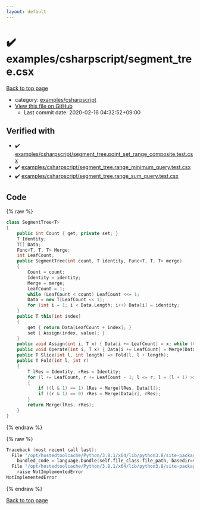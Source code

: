 ```yaml
---
layout: default
---
```


<!-- mathjax config similar to math.stackexchange -->
<script type="text/javascript" async
  src="https://cdnjs.cloudflare.com/ajax/libs/mathjax/2.7.5/MathJax.js?config=TeX-MML-AM_CHTML">
</script>
<script type="text/x-mathjax-config">
  MathJax.Hub.Config({
    TeX: { equationNumbers: { autoNumber: "AMS" }},
    tex2jax: {
      inlineMath: [ ['$','$'] ],
      processEscapes: true
    },
    "HTML-CSS": { matchFontHeight: false },
    displayAlign: "left",
    displayIndent: "2em"
  });
</script>

<script type="text/javascript" src="https://cdnjs.cloudflare.com/ajax/libs/jquery/3.4.1/jquery.min.js"></script>
<script src="https://cdn.jsdelivr.net/npm/jquery-balloon-js@1.1.2/jquery.balloon.min.js" integrity="sha256-ZEYs9VrgAeNuPvs15E39OsyOJaIkXEEt10fzxJ20+2I=" crossorigin="anonymous"></script>
<script type="text/javascript" src="../../../assets/js/copy-button.js"></script>
<link rel="stylesheet" href="../../../assets/css/copy-button.css" />


# :heavy_check_mark: examples/csharpscript/segment_tree.csx

<a href="../../../index.html">Back to top page</a>

* category: <a href="../../../index.html#441c1a781d23a6e65db56eaa313dbebd">examples/csharpscript</a>
* <a href="{{ site.github.repository_url }}/blob/master/examples/csharpscript/segment_tree.csx">View this file on GitHub</a>
    - Last commit date: 2020-02-16 04:32:52+09:00




## Verified with

* :heavy_check_mark: <a href="../../../verify/examples/csharpscript/segment_tree.point_set_range_composite.test.csx.html">examples/csharpscript/segment_tree.point_set_range_composite.test.csx</a>
* :heavy_check_mark: <a href="../../../verify/examples/csharpscript/segment_tree.range_minimum_query.test.csx.html">examples/csharpscript/segment_tree.range_minimum_query.test.csx</a>
* :heavy_check_mark: <a href="../../../verify/examples/csharpscript/segment_tree.range_sum_query.test.csx.html">examples/csharpscript/segment_tree.range_sum_query.test.csx</a>


## Code

<a id="unbundled"></a>
{% raw %}
```cpp
class SegmentTree<T>
{
    public int Count { get; private set; }
    T Identity;
    T[] Data;
    Func<T, T, T> Merge;
    int LeafCount;
    public SegmentTree(int count, T identity, Func<T, T, T> merge)
    {
        Count = count;
        Identity = identity;
        Merge = merge;
        LeafCount = 1;
        while (LeafCount < count) LeafCount <<= 1;
        Data = new T[LeafCount << 1];
        for (int i = 1; i < Data.Length; i++) Data[i] = identity;
    }
    public T this[int index]
    {
        get { return Data[LeafCount + index]; }
        set { Assign(index, value); }
    }
    public void Assign(int i, T x) { Data[i += LeafCount] = x; while (0 < (i >>= 1)) Data[i] = Merge(Data[i << 1], Data[(i << 1) | 1]); }
    public void Operate(int i, T x) { Data[i += LeafCount] = Merge(Data[i], x); while (0 < (i >>= 1)) Data[i] = Merge(Data[i << 1], Data[(i << 1) | 1]); }
    public T Slice(int l, int length) => Fold(l, l + length);
    public T Fold(int l, int r)
    {
        T lRes = Identity, rRes = Identity;
        for (l += LeafCount, r += LeafCount - 1; l <= r; l = (l + 1) >> 1, r = (r - 1) >> 1)
        {
            if ((l & 1) == 1) lRes = Merge(lRes, Data[l]);
            if ((r & 1) == 0) rRes = Merge(Data[r], rRes);
        }
        return Merge(lRes, rRes);
    }
}

```
{% endraw %}

<a id="bundled"></a>
{% raw %}
```cpp
Traceback (most recent call last):
  File "/opt/hostedtoolcache/Python/3.8.1/x64/lib/python3.8/site-packages/onlinejudge_verify/docs.py", line 346, in write_contents
    bundled_code = language.bundle(self.file_class.file_path, basedir=self.cpp_source_path)
  File "/opt/hostedtoolcache/Python/3.8.1/x64/lib/python3.8/site-packages/onlinejudge_verify/languages/csharpscript.py", line 108, in bundle
    raise NotImplementedError
NotImplementedError

```
{% endraw %}

<a href="../../../index.html">Back to top page</a>

